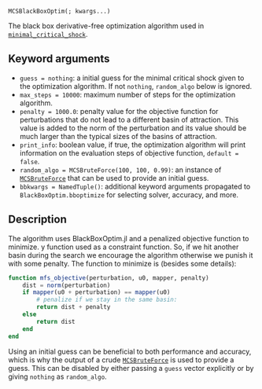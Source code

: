 ```
MCSBlackBoxOptim(; kwargs...)
```

The black box derivative-free optimization algorithm used in [`minimal_critical_shock`](@ref).

## Keyword arguments

  * `guess = nothing`: a initial guess for the minimal critical shock given to the optimization algorithm. If not `nothing`, `random_algo` below is ignored.
  * `max_steps = 10000`: maximum number of steps for the optimization algorithm.
  * `penalty = 1000.0`: penalty value for the objective function for perturbations that do not lead to a different basin of attraction. This value is added to the norm of the perturbation and its value should be much larger than the typical sizes of the basins of attraction.
  * `print_info`: boolean value, if true, the optimization algorithm will print information on the evaluation steps of objective function, `default = false`.
  * `random_algo = MCSBruteForce(100, 100, 0.99)`: an instance of [`MCSBruteForce`](@ref) that can be used to provide an initial guess.
  * `bbkwargs = NamedTuple()`: additional keyword arguments propagated to `BlackBoxOptim.bboptimize` for selecting solver, accuracy, and more.

## Description

The algorithm uses BlackBoxOptim.jl and a penalized objective function to minimize. y function used as a constraint function. So, if we hit another basin during the search we encourage the algorithm otherwise we punish it with some penalty. The function to minimize is (besides some details):

```julia
function mfs_objective(perturbation, u0, mapper, penalty)
    dist = norm(perturbation)
    if mapper(u0 + perturbation) == mapper(u0)
        # penalize if we stay in the same basin:
        return dist + penalty
    else
        return dist
    end
end
```

Using an initial guess can be beneficial to both performance and accuracy, which is why the output of a crude [`MCSBruteForce`](@ref) is used to provide a guess. This can be disabled by either passing a `guess` vector explicitly or by giving `nothing` as `random_algo`.
